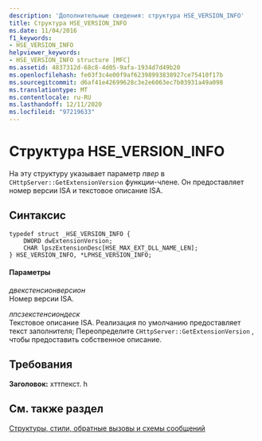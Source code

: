 ```yaml
---
description: 'Дополнительные сведения: структура HSE_VERSION_INFO'
title: Структура HSE_VERSION_INFO
ms.date: 11/04/2016
f1_keywords:
- HSE_VERSION_INFO
helpviewer_keywords:
- HSE_VERSION_INFO structure [MFC]
ms.assetid: 4837312d-68c8-4d05-9afa-1934d7d49b20
ms.openlocfilehash: fe03f3c4e00f9af62398993838927ce75410f17b
ms.sourcegitcommit: d6af41e42699628c3e2e6063ec7b03931a49a098
ms.translationtype: MT
ms.contentlocale: ru-RU
ms.lasthandoff: 12/11/2020
ms.locfileid: "97219633"
---
```

# <a name="hse_version_info-structure"></a>Структура HSE_VERSION_INFO

На эту структуру указывает параметр *пвер* в `CHttpServer::GetExtensionVersion` функции-члене. Он предоставляет номер версии ISA и текстовое описание ISA.

## <a name="syntax"></a>Синтаксис

```
typedef struct _HSE_VERSION_INFO {
    DWORD dwExtensionVersion;
    CHAR lpszExtensionDesc[HSE_MAX_EXT_DLL_NAME_LEN];
} HSE_VERSION_INFO, *LPHSE_VERSION_INFO;
```

#### <a name="parameters"></a>Параметры

*двекстенсионверсион*<br/>
Номер версии ISA.

*лпсзекстенсиондеск*<br/>
Текстовое описание ISA. Реализация по умолчанию предоставляет текст заполнителя; Переопределите `CHttpServer::GetExtensionVersion` , чтобы предоставить собственное описание.

## <a name="requirements"></a>Требования

**Заголовок:** хттпекст. h

## <a name="see-also"></a>См. также раздел

[Структуры, стили, обратные вызовы и схемы сообщений](../../mfc/reference/structures-styles-callbacks-and-message-maps.md)
